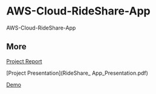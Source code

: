 # AWS-Cloud-RideShare-App
AWS-Cloud-RideShare-App
## More
[Project Report](RideShare_App_Report.pdf)

[Project Presentation](RideShare_ App_Presentation.pdf)

[Demo](https://youtu.be/NN6HuxzuozU)
